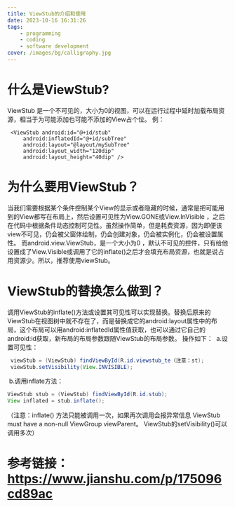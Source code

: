 ```yaml
---
title: ViewStub的介绍和使用
date: 2023-10-16 16:31:26
tags:
    - programming
    - coding
    - software development 
cover: /images/bg/calligraphy.jpg
---
```



# 什么是ViewStub?
ViewStub 是一个不可见的，大小为0的视图，可以在运行过程中延时加载布局资源，相当于为可能添加也可能不添加的View占个位。
例：
```
 <ViewStub android:id="@+id/stub" 
     android:inflatedId="@+id/subTree" 
     android:layout="@layout/mySubTree" 
     android:layout_width="120dip" 
     android:layout_height="40dip" />
```

# 为什么要用ViewStub？
当我们需要根据某个条件控制某个View的显示或者隐藏的时候，通常是把可能用到的View都写在布局上，然后设置可见性为View.GONE或View.InVisible ，之后在代码中根据条件动态控制可见性。虽然操作简单，但是耗费资源，因为即便该view不可见，仍会被父窗体绘制，仍会创建对象，仍会被实例化，仍会被设置属性。
而android.view.ViewStub，是一个大小为0 ，默认不可见的控件，只有给他设置成了View.Visible或调用了它的inflate()之后才会填充布局资源，也就是说占用资源少。所以，推荐使用viewStub。

# ViewStub的替换怎么做到？
调用ViewStub的inflate()方法或设置其可见性可以实现替换。替换后原来的ViewStub在视图树中就不存在了，而是替换成它的android:layout属性中的布局，这个布局可以用android:inflatedId属性值获取，也可以通过它自己的android:id获取，新布局的布局参数跟随ViewStub的布局参数。
操作如下：
&nbsp;a.设置可见性：
```java
 viewStub = (ViewStub) findViewById(R.id.viewstub_te（注意：st); 
 viewStub.setVisibility(View.INVISIBLE);
```
&nbsp;b.调用inflate方法：
```java
ViewStub stub = (ViewStub) findViewById(R.id.stub); 
View inflated = stub.inflate();
```
（注意：inflate() 方法只能被调用一次，如果再次调用会报异常信息 ViewStub must have a non-null ViewGroup viewParent。
ViewStub的setVisibility()可以调用多次）

# 参考链接：<https://www.jianshu.com/p/175096cd89ac>

